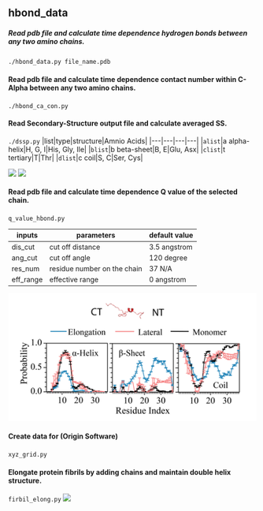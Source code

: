 ## hbond_data




##### Read pdb file and calculate time dependence hydrogen bonds between any two amino chains.

`./hbond_data.py file_name.pdb`



#### Read pdb file and calculate time dependence contact number within C-Alpha between any two amino chains.
`./hbond_ca_con.py`



#### Read Secondary-Structure output file and calculate averaged SS.

`./dssp.py`
|list|type|structure|Amnio Acids|
|---|---|---|---|
|`alist`|a alpha-helix|H, G, I|His, Gly, Ile|
|`blist`|b beta-sheet|B, E|Glu, Asx|
|`clist`|t tertiary|T|Thr|
|`dlist`|c coil|S, C|Ser, Cys| 


![](https://github.com/bakerston/computational-biophysics/blob/master/src/hbonds.png)
![](https://github.com/bakerston/computational-biophysics/blob/master/src/hbond_index.png)
#### Read pdb file and calculate time dependence Q value of the selected chain.
`q_value_hbond.py `

| inputs | parameters | default value |
|---|---|---|
dis_cut| cut off distance |3.5 angstrom
ang_cut| cut off angle |120 degree
res_num| residue number on the chain|37 N/A
eff_range| effective range |0 angstrom

![](https://github.com/bakerston/computational-biophysics/blob/master/src/ss.png)

#### Create data for (Origin Software)
`xyz_grid.py`


#### Elongate protein fibrils by adding chains and maintain double helix structure.
`firbil_elong.py`
![](https://github.com/bakerston/computational-biophysics/blob/master/src/elongation.png)
![]()
